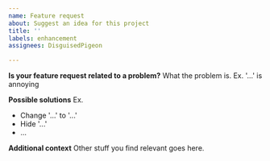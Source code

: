 ```yaml
---
name: Feature request
about: Suggest an idea for this project
title: ''
labels: enhancement
assignees: DisguisedPigeon

---
```


**Is your feature request related to a problem?**
What the problem is. Ex. '...' is annoying

**Possible solutions**
Ex.
- Change '...' to '...'
- Hide '...'
- ...

**Additional context**
Other stuff you find relevant goes here.
